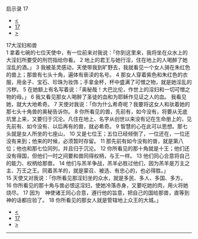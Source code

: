 ﻿





 启示录 17




* [<](bible/REV16.md)
* [17](bible/REV.md)
* [>](bible/REV18.md)



 
17大淫妇和兽  
1 拿着七碗的七位天使中，有一位前来对我说：「你到这里来，我将坐在众水上的大淫妇所要受的刑罚指给你看。 
2 地上的君王与她行淫，住在地上的人喝醉了她淫乱的酒。」 
3 我被圣灵感动，天使带我到旷野去，我就看见一个女人骑在朱红色的兽上；那兽有七头十角，遍体有亵渎的名号。 
4 那女人穿着紫色和朱红色的衣服，用金子、宝石、珍珠为妆饰；手拿金杯，杯中盛满了可憎之物，就是她淫乱的污秽。 
5 在她额上有名写着说：「奥秘哉！大巴比伦，作世上的淫妇和一切可憎之物的母。」 
6 我又看见那女人喝醉了圣徒的血和为耶稣作见证之人的血。 我看见她，就大大地希奇。 
7 天使对我说：「你为什么希奇呢？我要将这女人和驮着她的那七头十角兽的奥秘告诉你。 
8 你所看见的兽，先前有，如今没有，将要从无底坑里上来，又要归于沉沦。凡住在地上、名字从创世以来没有记在生命册上的，见先前有、如今没有、以后再有的兽，就必希奇。 
9 智慧的心在此可以思想。那七头就是女人所坐的七座山， 
10 又是七位王；五位已经倾倒了，一位还在，一位还没有来到；他来的时候，必须暂时存留。 
11 那先前有如今没有的兽，就是第八位；他也和那七位同列，并且归于沉沦。 
12 你所看见的那十角就是十王；他们还没有得国，但他们一时之间要和兽同得权柄，与王一样。 
13 他们同心合意将自己的能力、权柄给那兽。 
14 他们与羔羊争战，羔羊必胜过他们，因为羔羊是万主之主、万王之王。同着羔羊的，就是蒙召、被选、有忠心的，也必得胜。」  
15 天使又对我说：「你所看见那淫妇坐的众水，就是多民、多人、多国、多方。 
16 你所看见的那十角与兽必恨这淫妇，使她冷落赤身，又要吃她的肉，用火将她烧尽。 
17 因为　神使诸王同心合意，遵行他的旨意，把自己的国给那兽，直等到　神的话都应验了。 
18 你所看见的那女人就是管辖地上众王的大城。」 
* [<](bible/REV16.md)
* [17](bible/REV.md)
* [>](bible/REV18.md)





---










